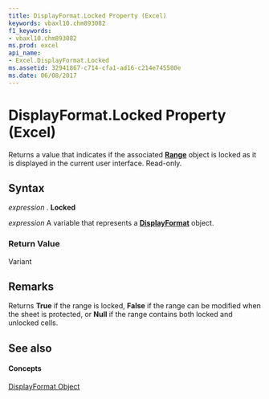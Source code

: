 ```yaml
---
title: DisplayFormat.Locked Property (Excel)
keywords: vbaxl10.chm893082
f1_keywords:
- vbaxl10.chm893082
ms.prod: excel
api_name:
- Excel.DisplayFormat.Locked
ms.assetid: 32941867-c714-cfa1-ad16-c214e745580e
ms.date: 06/08/2017
---
```



# DisplayFormat.Locked Property (Excel)

Returns a value that indicates if the associated  **[Range](range-object-excel.md)** object is locked as it is displayed in the current user interface. Read-only.


## Syntax

 _expression_ . **Locked**

 _expression_ A variable that represents a **[DisplayFormat](displayformat-object-excel.md)** object.


### Return Value

Variant


## Remarks

Returns  **True** if the range is locked, **False** if the range can be modified when the sheet is protected, or **Null** if the range contains both locked and unlocked cells.


## See also


#### Concepts


[DisplayFormat Object](displayformat-object-excel.md)

